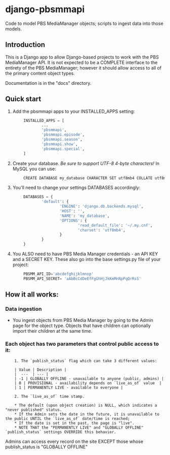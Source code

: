 # django-pbsmmapi
Code to model PBS MediaManager objects; scripts to ingest data into those models.

## Introduction

This is a Django app to allow Django-based projects to work with the PBS MediaManager API.
It is not expected to be a COMPLETE interface to the entirety of the PBS MediaManager; however
it should allow access to all of the primary content object types.

Documentation is in the "docs" directory.

## Quick start

1. Add the pbsmmapi apps to your INSTALLED_APPS setting:

```python
        INSTALLED_APPS = [
                ...
                'pbsmmapi',
                'pbsmmapi.episode',
                'pbsmmapi.season',
                'pbsmmapi.show',
                'pbsmmapi.special',
        ]
```
        
2. Create your database.  *Be sure to support UTF-8 4-byte characters!*   In MySQL you can use:

```python
        CREATE DATABASE my_database CHARACTER SET utf8mb4 COLLATE utf8mb4_unicode_ci;
```
    
3. You'll need to change your settings DATABASES accordingly:

```python
        DATABASES = {
                'default': {
                        'ENGINE': 'django.db.backends.mysql',
                        'HOST': '',
                        'NAME': 'my_database',
                        'OPTIONS': {
                                'read_default_file': '~/.my.cnf',
                                'charset': 'utf8mb4',
                        }
                }
        }
```

4. You ALSO need to have PBS Media Manager credentials - an API KEY and a SECRET KEY.  These also go into the base settings.py file of your project:

```python
        PBSMM_API_ID='abcdefghijklmnop'
        PBSMM_API_SECRET= 'aAbBcCdDeEfFgGhHjJkKmMnNpPqQrRsS'
```
    
## How it all works:

### Data ingestion

* You ingest objects from PBS Media Manager by going to the Admin page for the object type.  Objects that have children can optionally import their children at the same time.

### Each object has two parameters that control public access to it:

        1. The `publish_status` flag which can take 3 different values:

        | Value | Description |
        |  ---  | --- |
        | -1 | GLOBALLY OFFLINE - unavailable to anyone (public, admins) |
        | 0 | PROVISIONAL - availability depends on `live_as_of` value  |
        | 1 | PERMANENTLY LIVE - available to everyone |

        2. The `live_as_of` time stamp.

        * The default (upon object creation) is NULL, which indicates a "never published" status.
        * If the Admin sets the date in the future, it is unavailable to the public UNTIL the `live_as_of` date/time is reached;
        * If the date is set in the past, the page is "live".
        * NOTE THAT the "PERMANENTLY LIVE" and "GLOBALLY OFFLINE" `publish_status` settings OVERRIDE this behavior.

Admins can access every record on the site EXCEPT those whose publish_status is "GLOBALLY OFFLINE"


